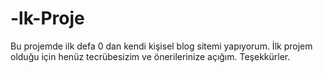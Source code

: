 # -lk-Proje
Bu projemde ilk defa 0 dan kendi kişisel blog sitemi yapıyorum.
İlk projem olduğu için henüz tecrübesizim ve önerilerinize açığım.
Teşekkürler.
